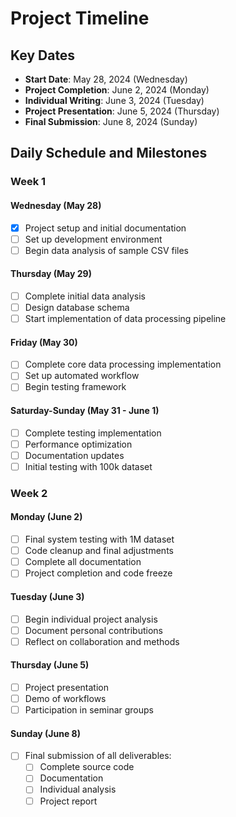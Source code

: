 # Project Timeline

## Key Dates
- **Start Date**: May 28, 2024 (Wednesday)
- **Project Completion**: June 2, 2024 (Monday)
- **Individual Writing**: June 3, 2024 (Tuesday)
- **Project Presentation**: June 5, 2024 (Thursday)
- **Final Submission**: June 8, 2024 (Sunday)

## Daily Schedule and Milestones

### Week 1
#### Wednesday (May 28)
- [x] Project setup and initial documentation
- [ ] Set up development environment
- [ ] Begin data analysis of sample CSV files

#### Thursday (May 29)
- [ ] Complete initial data analysis
- [ ] Design database schema
- [ ] Start implementation of data processing pipeline

#### Friday (May 30)
- [ ] Complete core data processing implementation
- [ ] Set up automated workflow
- [ ] Begin testing framework

#### Saturday-Sunday (May 31 - June 1)
- [ ] Complete testing implementation
- [ ] Performance optimization
- [ ] Documentation updates
- [ ] Initial testing with 100k dataset

### Week 2
#### Monday (June 2)
- [ ] Final system testing with 1M dataset
- [ ] Code cleanup and final adjustments
- [ ] Complete all documentation
- [ ] Project completion and code freeze

#### Tuesday (June 3)
- [ ] Begin individual project analysis
- [ ] Document personal contributions
- [ ] Reflect on collaboration and methods

#### Thursday (June 5)
- [ ] Project presentation
- [ ] Demo of workflows
- [ ] Participation in seminar groups

#### Sunday (June 8)
- [ ] Final submission of all deliverables:
  - [ ] Complete source code
  - [ ] Documentation
  - [ ] Individual analysis
  - [ ] Project report 